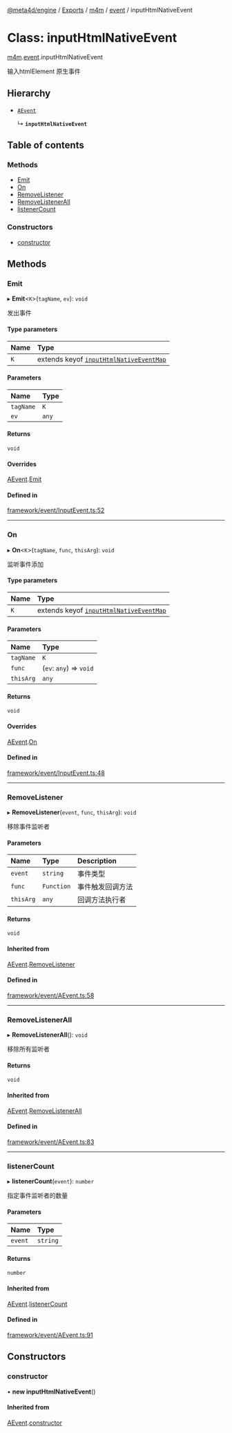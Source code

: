 [@meta4d/engine](../README.md) / [Exports](../modules.md) / [m4m](../modules/m4m.md) / [event](../modules/m4m.event.md) / inputHtmlNativeEvent

# Class: inputHtmlNativeEvent

[m4m](../modules/m4m.md).[event](../modules/m4m.event.md).inputHtmlNativeEvent

输入htmlElement 原生事件

## Hierarchy

- [`AEvent`](m4m.AEvent.md)

  ↳ **`inputHtmlNativeEvent`**

## Table of contents

### Methods

- [Emit](m4m.event.inputHtmlNativeEvent.md#emit)
- [On](m4m.event.inputHtmlNativeEvent.md#on)
- [RemoveListener](m4m.event.inputHtmlNativeEvent.md#removelistener)
- [RemoveListenerAll](m4m.event.inputHtmlNativeEvent.md#removelistenerall)
- [listenerCount](m4m.event.inputHtmlNativeEvent.md#listenercount)

### Constructors

- [constructor](m4m.event.inputHtmlNativeEvent.md#constructor)

## Methods

### Emit

▸ **Emit**<`K`\>(`tagName`, `ev`): `void`

发出事件

#### Type parameters

| Name | Type |
| :------ | :------ |
| `K` | extends keyof [`inputHtmlNativeEventMap`](../interfaces/m4m.event.inputHtmlNativeEventMap.md) |

#### Parameters

| Name | Type |
| :------ | :------ |
| `tagName` | `K` |
| `ev` | `any` |

#### Returns

`void`

#### Overrides

[AEvent](m4m.AEvent.md).[Emit](m4m.AEvent.md#emit)

#### Defined in

[framework/event/InputEvent.ts:52](https://github.com/meta4d-me/meta4d-engine/blob/cf6bfe6/src/framework/event/InputEvent.ts#L52)

___

### On

▸ **On**<`K`\>(`tagName`, `func`, `thisArg`): `void`

监听事件添加

#### Type parameters

| Name | Type |
| :------ | :------ |
| `K` | extends keyof [`inputHtmlNativeEventMap`](../interfaces/m4m.event.inputHtmlNativeEventMap.md) |

#### Parameters

| Name | Type |
| :------ | :------ |
| `tagName` | `K` |
| `func` | (`ev`: `any`) => `void` |
| `thisArg` | `any` |

#### Returns

`void`

#### Overrides

[AEvent](m4m.AEvent.md).[On](m4m.AEvent.md#on)

#### Defined in

[framework/event/InputEvent.ts:48](https://github.com/meta4d-me/meta4d-engine/blob/cf6bfe6/src/framework/event/InputEvent.ts#L48)

___

### RemoveListener

▸ **RemoveListener**(`event`, `func`, `thisArg`): `void`

移除事件监听者

#### Parameters

| Name | Type | Description |
| :------ | :------ | :------ |
| `event` | `string` | 事件类型 |
| `func` | `Function` | 事件触发回调方法 |
| `thisArg` | `any` | 回调方法执行者 |

#### Returns

`void`

#### Inherited from

[AEvent](m4m.AEvent.md).[RemoveListener](m4m.AEvent.md#removelistener)

#### Defined in

[framework/event/AEvent.ts:58](https://github.com/meta4d-me/meta4d-engine/blob/cf6bfe6/src/framework/event/AEvent.ts#L58)

___

### RemoveListenerAll

▸ **RemoveListenerAll**(): `void`

移除所有监听者

#### Returns

`void`

#### Inherited from

[AEvent](m4m.AEvent.md).[RemoveListenerAll](m4m.AEvent.md#removelistenerall)

#### Defined in

[framework/event/AEvent.ts:83](https://github.com/meta4d-me/meta4d-engine/blob/cf6bfe6/src/framework/event/AEvent.ts#L83)

___

### listenerCount

▸ **listenerCount**(`event`): `number`

指定事件监听者的数量

#### Parameters

| Name | Type |
| :------ | :------ |
| `event` | `string` |

#### Returns

`number`

#### Inherited from

[AEvent](m4m.AEvent.md).[listenerCount](m4m.AEvent.md#listenercount)

#### Defined in

[framework/event/AEvent.ts:91](https://github.com/meta4d-me/meta4d-engine/blob/cf6bfe6/src/framework/event/AEvent.ts#L91)

## Constructors

### constructor

• **new inputHtmlNativeEvent**()

#### Inherited from

[AEvent](m4m.AEvent.md).[constructor](m4m.AEvent.md#constructor)

